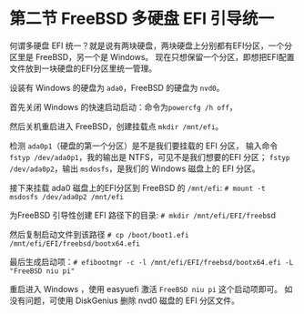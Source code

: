 # 第二节 FreeBSD 多硬盘 EFI 引导统一

何谓多硬盘 EFI 统一？就是说有两块硬盘，两块硬盘上分别都有EFI分区，一个分区里是 FreeBSD，另一个是 Windows。
现在只想保留一个分区，即想把EFI配置文件放到一块硬盘的EFI分区里统一管理。

设装有 Windows 的硬盘为 `ada0`，FreeBSD 的硬盘为 `nvd0`。

首先关闭 Windows 的快速启动启动：命令为`powercfg /h off`，

然后关机重启进入 FreeBSD，创建挂载点 `mkdir /mnt/efi`。

检测 `ada0p1`（硬盘的第一个分区）是不是我们要挂载的 EFI 分区，
输入命令 `fstyp /dev/ada0p1`，我的输出是 NTFS，可见不是我们想要的EFI 分区；
`fstyp /dev/ada0p2`，输出 `msdosfs`，是我们的 Windows 磁盘上的 EFI 分区。

接下来挂载 ada0 磁盘上的EFI分区到 FreeBSD 的 `/mnt/efi`: `# mount -t msdosfs /dev/ada0p2 /mnt/efi`

为FreeBSD 引导性创建 EFI 路径下的目录: `# mkdir /mnt/efi/EFI/freeb`sd

然后复制启动文件到该路径 `# cp /boot/boot1.efi /mnt/efi/EFI/freebsd/bootx64.efi`

最后生成启动项：`# efibootmgr -c -l /mnt/efi/EFI/freebsd/bootx64.efi -L "FreeBSD niu pi"`

重启进入 Windows ，使用 easyuefi 激活 `FreeBSD niu pi` 这个启动项即可。
如没有问题，可使用 DiskGenius 删除 nvd0 磁盘的 EFI 分区文件。
